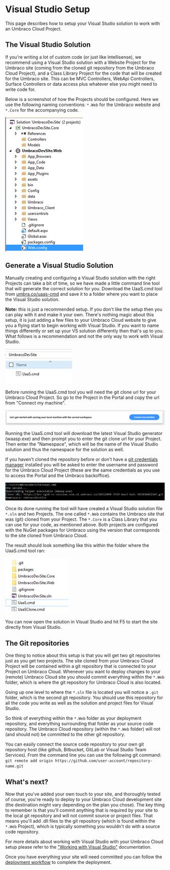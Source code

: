 # Visual Studio Setup

This page describes how to setup your Visual Studio solution to work with an Umbraco Cloud Project.

## The Visual Studio Solution
If you're writing a lot of custom code (or just like Intellisense), we recommend using a Visual Studio solution with a Website Project for the Umbraco site (coming from the cloned git repository from the Umbraco Cloud Project), and a Class Library Project for the code that will be created for the Umbraco site. This can be MVC Controllers, WebApi Controllers, Surface Controllers or data access plus whatever else you might need to write code for.

Below is a screenshot of how the Projects should be configured. Here we use the following naming conventions: `*.Web` for the Umbraco website and `*.Core` for the accompanying code.

![Visual Studio Project setup](images/vs-project-setup.png)

## Generate a Visual Studio Solution
Manually creating and configuring a Visual Studio solution with the right Projects can take a bit of time, so we have made a little command line tool that will generate the correct solution for you.
Download the UaaS.cmd tool from [umbra.co/uaas-cmd](https://umbra.co/uaas-cmd) and save it to a folder where you want to place the Visual Studio solution.

**Note:** this is just a recommended setup. If you don't like the setup then you can play with it and make it your own. There's nothing magic about this setup, it is just adding a few files to your Umbraco Cloud website to give you a flying start to begin working with Visual Studio. If you want to name things differently or set up your VS solution differently then that's up to you. What follows is a recommendation and not the only way to work with Visual Studio.

![](images/cmd-in-empty-folder.png)

Before running the UaaS.cmd tool you will need the git clone url for your Umbraco Cloud Project. So go to the Project in the Portal and copy the url from "Connect my machine".

![](images/connect-my-machine.png)

Running the UaaS.cmd tool will download the latest Visual Studio generator (waasp.exe) and then prompt you to enter the git clone url for your Project.
Then enter the "Namespace", which will be the name of the Visual Studio solution and thus the namespace for the solution as well.

If you haven't cloned the repository before or don't have a [git credentials manager](https://github.com/Microsoft/Git-Credential-Manager-for-Windows) installed you will be asked to enter the username and password for the Umbraco Cloud Project (these are the same credentials as you use to access the Portal and the Umbraco backoffice).

![](images/cmd-clone.png)

Once its done running the tool will have created a Visual Studio solution file `*.sln` and two Projects. The one called `*.Web` contains the Umbraco site that was (git) cloned from your Project. The `*.Core` is a Class Library that you can use for your code, as mentioned above.
Both projects are configured with the NuGet packages for Umbraco using the version that corresponds to the site cloned from Umbraco Cloud.

The result should look something like this within the folder where the UaaS.cmd tool ran:

![](images/generated-solution.png)  

You can now open the solution in Visual Studio and hit F5 to start the site directly from Visual Studio.

## The Git repositories
One thing to notice about this setup is that you will get two git repositories just as you get two projects. The site cloned from your Umbraco Cloud Project will be contained within a git repository that is connected to your Project on Umbraco Cloud. Whenever you want to deploy changes to your (remote) Umbraco Cloud site you should commit everything within the `*.Web` folder, which is where the git repository for Umbraco Cloud is also located.

Going up one level to where the `*.sln` file is located you will notice a `.git` folder, which is the second git repository. You should use this repository for all the code you write as well as the solution and project files for Visual Studio.

So think of everything within the `*.Web` folder as your deployment repository, and everything surrounding that folder as your source code repository. The Umbraco Cloud repository (within the `*.Web` folder) will not (and should not) be committed to the other git repository.

You can easily connect the source code repository to your own git repository host (like github, Bitbucket, GitLab or Visual Studio Team Services).
From the command line you can use the following git command: `git remote add origin https://github.com/user-account/repository-name.git`

## What's next?
Now that you've added your own touch to your site, and thoroughly tested of course, you're ready to deploy to your Umbraco Cloud development site (the destination might vary depending on the plan you chose). 
The key thing to remember is that you'll commit anything that is required by your site to the local git repository and will not commit source or project files. That means you'll add .dll files to the git repository (which is found within the `*.Web` Project), which is typically something you wouldn't do with a source code repository.

For more details about working with Visual Studio with your Umbraco Cloud setup please refer to the ["Working with Visual Studio"](../Working-With-Visual-Studio/) documentation.

Once you have everything your site will need committed you can follow the [deployment workflow](../../Deployment/) to complete the deployment.
